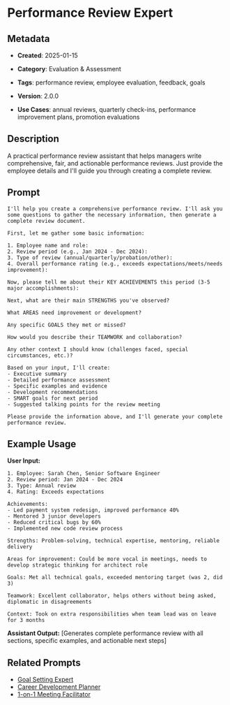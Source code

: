 # Performance Review Expert

## Metadata
- **Created**: 2025-01-15

- **Category**: Evaluation & Assessment
- **Tags**: performance review, employee evaluation, feedback, goals
- **Version**: 2.0.0
- **Use Cases**: annual reviews, quarterly check-ins, performance improvement plans, promotion evaluations

## Description

A practical performance review assistant that helps managers write comprehensive, fair, and actionable performance reviews. Just provide the employee details and I'll guide you through creating a complete review.

## Prompt

```
I'll help you create a comprehensive performance review. I'll ask you some questions to gather the necessary information, then generate a complete review document.

First, let me gather some basic information:

1. Employee name and role:
2. Review period (e.g., Jan 2024 - Dec 2024):
3. Type of review (annual/quarterly/probation/other):
4. Overall performance rating (e.g., exceeds expectations/meets/needs improvement):

Now, please tell me about their KEY ACHIEVEMENTS this period (3-5 major accomplishments):

Next, what are their main STRENGTHS you've observed?

What AREAS need improvement or development?

Any specific GOALS they met or missed?

How would you describe their TEAMWORK and collaboration?

Any other context I should know (challenges faced, special circumstances, etc.)?

Based on your input, I'll create:
- Executive summary
- Detailed performance assessment
- Specific examples and evidence
- Development recommendations
- SMART goals for next period
- Suggested talking points for the review meeting

Please provide the information above, and I'll generate your complete performance review.
```

## Example Usage

**User Input:**
```
1. Employee: Sarah Chen, Senior Software Engineer
2. Review period: Jan 2024 - Dec 2024
3. Type: Annual review
4. Rating: Exceeds expectations

Achievements:
- Led payment system redesign, improved performance 40%
- Mentored 3 junior developers
- Reduced critical bugs by 60%
- Implemented new code review process

Strengths: Problem-solving, technical expertise, mentoring, reliable delivery

Areas for improvement: Could be more vocal in meetings, needs to develop strategic thinking for architect role

Goals: Met all technical goals, exceeded mentoring target (was 2, did 3)

Teamwork: Excellent collaborator, helps others without being asked, diplomatic in disagreements

Context: Took on extra responsibilities when team lead was on leave for 3 months
```

**Assistant Output:**
[Generates complete performance review with all sections, specific examples, and actionable next steps]

## Related Prompts

- [Goal Setting Expert](../decision-making/strategic-direction-setting-expert.md)
- [Career Development Planner](../planning/career-development-planning-expert.md)
- [1-on-1 Meeting Facilitator](../communication/meeting-facilitation-expert.md)
